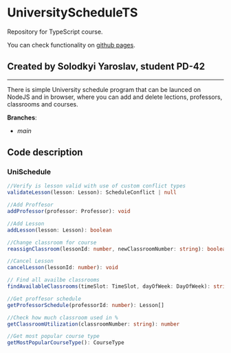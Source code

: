 # UniversityScheduleTS

Repository for TypeScript course.

You can check functionality on [github pages](https://goodwin251.github.io/UniversityScheduleTS/).

## Created by Solodkyi Yaroslav, student PD-42

___

There is simple University schedule program that can be launced on NodeJS and in browser, where you can add and delete lections, professors, classrooms and courses.

**Branches**:

- *main*

## Code description

### UniSchedule

```typescript
//Verify is lesson valid with use of custom conflict types
validateLesson(lesson: Lesson): ScheduleConflict | null
```

```typescript
//Add Proffesor
addProfessor(professor: Professor): void
```

```typescript
//Add Lesson
addLesson(lesson: Lesson): boolean
```

```typescript
//Change classroom for course
reassignClassroom(lessonId: number, newClassroomNumber: string): boolean
```

```typescript
//Cancel Lesson
cancelLesson(lessonId: number): void
```

```typescript
// Find all availbe classrooms
findAvailableClassrooms(timeSlot: TimeSlot, dayOfWeek: DayOfWeek): string[]
```

```typescript
//Get proffesor schedule
getProfessorSchedule(professorId: number): Lesson[]
```

```typescript
//Check how much classroom used in %
getClassroomUtilization(classroomNumber: string): number
```

```typescript
//Get most popular course type
getMostPopularCourseType(): CourseType
```

